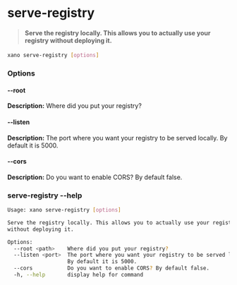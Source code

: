 # serve-registry
> #### Serve the registry locally. This allows you to actually use your registry without deploying it.

```sh
xano serve-registry [options]
```
### Options

#### --root <path>
**Description:** Where did you put your registry?
#### --listen <port>
**Description:** The port where you want your registry to be served locally. By default it is 5000.
#### --cors
**Description:** Do you want to enable CORS? By default false.

### serve-registry --help
```sh
Usage: xano serve-registry [options]

Serve the registry locally. This allows you to actually use your registry
without deploying it.

Options:
  --root <path>    Where did you put your registry?
  --listen <port>  The port where you want your registry to be served locally.
                   By default it is 5000.
  --cors           Do you want to enable CORS? By default false.
  -h, --help       display help for command
```